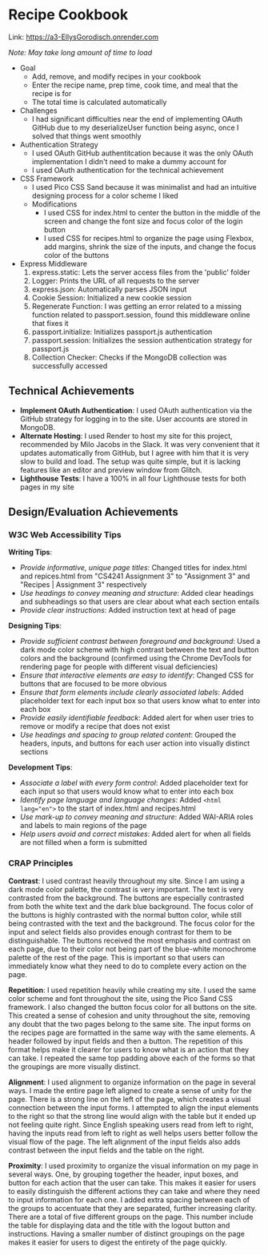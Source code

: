 # Recipe Cookbook

Link: https://a3-EllysGorodisch.onrender.com

*Note: May take long amount of time to load*

- Goal
    - Add, remove, and modify recipes in your cookbook
    - Enter the recipe name, prep time, cook time, and meal that the recipe is for
    - The total time is calculated automatically 
- Challenges
    - I had significant difficulties near the end of implementing OAuth GitHub due to my deserializeUser function being async, once I solved that things went smoothly
- Authentication Strategy
    - I used OAuth GitHub authentitcation because it was the only OAuth implementation I didn't need to make a dummy account for
    - I used OAuth authentication for the technical achievement
- CSS Framework
    - I used Pico CSS Sand because it was minimalist and had an intuitive designing process for a color scheme I liked
    - Modifications
        - I used CSS for index.html to center the button in the middle of the screen and change the font size and focus color of the login button
        - I used CSS for recipes.html to organize the page using Flexbox, add margins, shrink the size of the inputs, and change the focus color of the buttons
- Express Middleware
    1. express.static: Lets the server access files from the 'public' folder
    2. Logger: Prints the URL of all requests to the server
    3. express.json: Automatically parses JSON input
    4. Cookie Session: Initialized a new cookie session
    5. Regenerate Function: I was getting an error related to a missing function related to passport.session, found this middleware online that fixes it
    6. passport.initialize: Initializes passport.js authentication
    7. passport.session: Initializes the session authentication strategy for passport.js
    8. Collection Checker: Checks if the MongoDB collection was successfully accessed

## Technical Achievements
- **Implement OAuth Authentication**: I used OAuth authentication via the GitHub strategy for logging in to the site. User accounts are stored in MongoDB.
- **Alternate Hosting**: I used Render to host my site for this project, recommended by Milo Jacobs in the Slack. It was very convenient that it updates automatically from GitHub, but I agree with him that it is very slow to build and load. The setup was quite simple, but it is lacking features like an editor and preview window from Glitch.
- **Lighthouse Tests**: I have a 100% in all four Lighthouse tests for both pages in my site

## Design/Evaluation Achievements
### W3C Web Accessibility Tips
**Writing Tips**:
- *Provide informative, unique page titles*: Changed titles for index.html and repices.html from "CS4241 Assignment 3" to "Assignment 3" and "Recipes | Assignment 3" respectively
- *Use headings to convey meaning and structure*: Added clear headings and subheadings so that users are clear about what each section entails
- *Provide clear instructions*: Added instruction text at head of page

**Designing Tips**:
- *Provide sufficient contrast between foreground and background*: Used a dark mode color scheme with high contrast between the text and button colors and the background (confirmed using the Chrome DevTools for rendering page for people with different visual deficiencies)
- *Ensure that interactive elements are easy to identify*: Changed CSS for buttons that are focused to be more obvious
- *Ensure that form elements include clearly associated labels*: Added placeholder text for each input box so that users know what to enter into each box
- *Provide easily identifiable feedback*: Added alert for when user tries to remove or modify a recipe that does not exist
- *Use headings and spacing to group related content*: Grouped the headers, inputs, and buttons for each user action into visually distinct sections

**Development Tips**:
- *Associate a label with every form control*: Added placeholder text for each input so that users would know what to enter into each box
- *Identify page language and language changes*: Added `<html lang="en">` to the start of index.html and recipes.html
- *Use mark-up to convey meaning and structure*: Added WAI-ARIA roles and labels to main regions of the page
- *Help users avoid and correct mistakes*: Added alert for when all fields are not filled when a form is submitted

### CRAP Principles
**Contrast**: I used contrast heavily throughout my site. Since I am using a dark mode color palette, the contrast is very important. The text is very  contrasted from the background. The buttons are especially contrasted from both the white text and the dark blue background. The focus color of the buttons is highly contrasted with the normal button color, while still being contrasted with the text and the background. The focus color for the input and select fields also provides enough contrast for them to be distinguishable. The buttons received the most emphasis and contrast on each page, due to their color not being part of the blue-white monochrome palette of the rest of the page. This is important so that users can immediately know what they need to do to complete every action on the page.

**Repetition**: I used repetition heavily while creating my site. I used the same color scheme and font throughout the site, using the Pico Sand CSS framework. I also changed the button focus color for all buttons on the site. This created a sense of cohesion and unity throughout the site, removing any doubt that the two pages belong to the same site. The input forms on the recipes page are formatted in the same way with the same elements. A header followed by input fields and then a button. The repetition of this format helps make it clearer for users to know what is an action that they can take. I repeated the same top padding above each of the forms so that the groupings are more visually distinct.

**Alignment**: I used alignment to organize information on the page in several ways. I made the entire page left aligned to create a sense of unity for the page. There is a strong line on the left of the page, which creates a visual connection between the input forms. I attempted to align the input elements to the right so that the strong line would align with the table but it ended up not feeling quite right. Since English speaking users read from left to right, having the inputs read from left to right as well helps users better follow the visual flow of the page. The left alignment of the input fields also adds contrast between the input fields and the table on the right.

**Proximity**: I used proximity to organize the visual information on my page in several ways. One, by grouping together the header, input boxes, and button for each action that the user can take. This makes it easier for users to easily distinguish the different actions they can take and where they need to input information for each one. I added extra spacing between each of the groups to accentuate that they are separated, further increasing clarity. There are a total of five different groups on the page. This number include the table for displaying data and the title with the logout button and instructions. Having a smaller number of distinct groupings on the page makes it easier for users to digest the entirety of the page quickly.